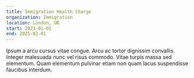 ```yaml
---
title: Immigration Health Charge
organization: Immigration
location: London, UK
start: 2023-01-01
end: 2025-02-01
---
```


Ipsum a arcu cursus vitae congue. Arcu ac tortor dignissim convallis. Integer malesuada nunc vel risus commodo. Vitae turpis massa sed elementum. Quam elementum pulvinar etiam non quam lacus suspendisse faucibus interdum.
